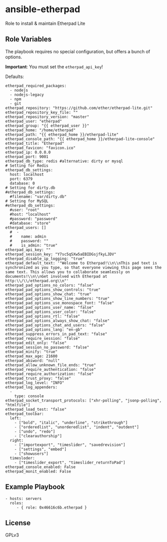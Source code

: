 ansible-etherpad
================

Role to install & maintain Etherpad Lite

Role Variables
--------------

The playbook requires no special configuration, but offers a bunch of options.

**Important**: You must set the `etherpad_api_key`!

Defaults:

    etherpad_required_packages:
      - nodejs
      - nodejs-legacy
      - npm
      - git
    etherpad_repository: "https://github.com/ether/etherpad-lite.git"
    etherpad_repository_key_file: ""
    etherpad_repository_version: "master"
    etherpad_user: "etherpad"
    etherpad_group: "{{ etherpad_user }}"
    etherpad_home: "/home/etherpad"
    etherpad_path: "{{ etherpad_home }}/etherpad-lite"
    etherpad_console_path: "{{ etherpad_home }}/etherpad-lite-console"
    etherpad_title: "Etherpad"
    etherpad_favicon: "favicon.ico"
    etherpad_ip: 0.0.0.0
    etherpad_port: 9001
    etherpad_db_type: redis #alternative: dirty or mysql
    # Setting for Redis
    etherpad_db_settings:
      host: localhost
      port: 6379
      database: 0
    # Setting for dirty.db
    #etherpad_db_settings:
      #filename: "var/dirty.db"
    # Setting for MySQL
    #etherpad_db_settings:
      #user: "root"
      #host: "localhost"
      #password: "password"
      #database: "store"
    etherpad_users: []
      #  -
      #    name: admin
      #    password: ""
      #    is_admin: "true"
    etherpad_api_key: ""
    etherpad_session_key: "Y7sc5qSXw5aEBIDGsjfkyLJDV"
    etherpad_disable_ip_logging: "true"
    etherpad_default_text: '"Welcome to Etherpad!\\n\\nThis pad text is synchronized as you type, so that everyone viewing this page sees the same text. This allows you to collaborate seamlessly on documents!\\n\\nGet involved with Etherpad at http:\\/\\/etherpad.org\\n"'
    etherpad_pad_options_no_colors: "false"
    etherpad_pad_options_show_controls: "true"
    etherpad_pad_options_show_chat: "true"
    etherpad_pad_options_show_line_numbers: "true"
    etherpad_pad_options_use_monospace_font: "false"
    etherpad_pad_options_user_name: "false"
    etherpad_pad_options_user_color: "false"
    etherpad_pad_options_rtl: "false"
    etherpad_pad_options_always_show_chat: "false"
    etherpad_pad_options_chat_and_users: "false"
    etherpad_pad_options_lang: "en-gb"
    etherpad_suppress_errors_in_pad_text: "false"
    etherpad_require_session: "false"
    etherpad_edit_only: "false"
    etherpad_session_no_password: "false"
    etherpad_minify: "true"
    etherpad_max_age: 21600
    etherpad_abiword: "null"
    etherpad_allow_unknown_file_ends: "true"
    etherpad_require_authentication: "false"
    etherpad_require_authorization: "false"
    etherpad_trust_proxy: "false"
    etherpad_log_level: "INFO"
    etherpad_log_appenders:
      -
        type: console
    etherpad_socket_transport_protocols: ["xhr-polling", "jsonp-polling", "htmlfile"]
    etherpad_load_test: "false"
    etherpad_toolbar:
      left:
        - ["bold", "italic", "underline", "strikethrough"]
        - ["orderedlist", "unorderedlist", "indent", "outdent"]
        - ["undo", "redo"]
        - ["clearauthorship"]
      right:
        - ["importexport", "timeslider", "savedrevision"]
        - ["settings", "embed"]
        - ["showusers"]
      timesloder:
        - ["timeslider_export", "timeslider_returnToPad"]
    etherpad_console_enabled: False
    etherpad_monit_enabled: False

Example Playbook
----------------

    - hosts: servers
      roles:
         - { role: 0x46616c6b.etherpad }

License
-------

GPLv3
